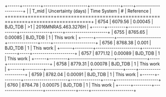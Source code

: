 +------+---------+----------------------+---------------+-----+---------------------+
|      |   T_mid |   Uncertainty (days) | Time System   | #   | Reference           |
+======+=========+======================+===============+=====+=====================+
| 6754 | 6079.56 |              0.00045 | BJD_TDB       | >1  | 2016MNRAS.463.3276H |
+------+---------+----------------------+---------------+-----+---------------------+
| 6755 | 8765.65 |              0.00085 | BJD_TDB       | 1   | This work           |
+------+---------+----------------------+---------------+-----+---------------------+
| 6756 | 8768.38 |              0.001   | BJD_TDB       | 1   | This work           |
+------+---------+----------------------+---------------+-----+---------------------+
| 6757 | 8771.12 |              0.00089 | BJD_TDB       | 1   | This work           |
+------+---------+----------------------+---------------+-----+---------------------+
| 6758 | 8779.31 |              0.00078 | BJD_TDB       | 1   | This work           |
+------+---------+----------------------+---------------+-----+---------------------+
| 6759 | 8782.04 |              0.00091 | BJD_TDB       | 1   | This work           |
+------+---------+----------------------+---------------+-----+---------------------+
| 6760 | 8784.78 |              0.00075 | BJD_TDB       | 1   | This work           |
+------+---------+----------------------+---------------+-----+---------------------+